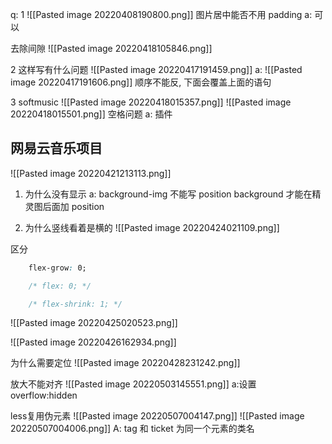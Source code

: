 q:
1
![[Pasted image 20220408190800.png]]
图片居中能否不用 padding
a: 可以

去除间隙
![[Pasted image 20220418105846.png]]

2 这样写有什么问题
![[Pasted image 20220417191459.png]]
a:
![[Pasted image 20220417191606.png]]
顺序不能反, 下面会覆盖上面的语句

3  softmusic
![[Pasted image 20220418015357.png]]
![[Pasted image 20220418015501.png]]
空格问题
a: 插件

## 网易云音乐项目
![[Pasted image 20220421213113.png]]
1. 为什么没有显示
 a: background-img 不能写 position
     background 才能在精灵图后面加 position


2. 为什么竖线看着是横的
![[Pasted image 20220424021109.png]]



区分
```css
    flex-grow: 0;

    /* flex: 0; */

    /* flex-shrink: 1; */
```

![[Pasted image 20220425020523.png]]

![[Pasted image 20220426162934.png]]




为什么需要定位
![[Pasted image 20220428231242.png]]


放大不能对齐
![[Pasted image 20220503145551.png]]
a:设置 overflow:hidden

less复用伪元素
![[Pasted image 20220507004147.png]]
![[Pasted image 20220507004006.png]]
A: tag 和 ticket 为同一个元素的类名